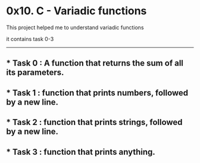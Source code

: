 # 0x10. C - Variadic functions

This project helped me to understand variadic functions

it contains task 0-3

------------------------------------------------------
## * Task 0 :  A function that returns the sum of all its parameters.

## * Task 1 :  function that prints numbers, followed by a new line.

## * Task 2 :  function that prints strings, followed by a new line.

## * Task 3 : function that prints anything.

